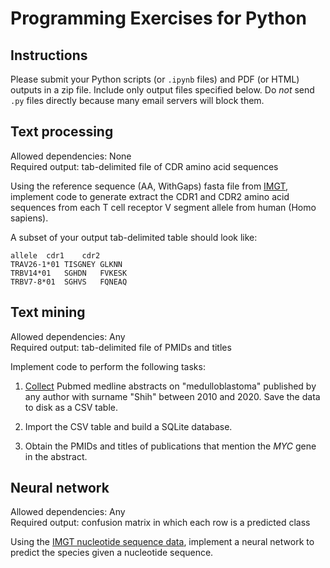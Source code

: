 # Programming Exercises for Python

## Instructions

Please submit your Python scripts (or `.ipynb` files) and PDF (or HTML) outputs
in a zip file. Include only output files specified below.
Do *not* send `.py` files directly because many email servers will block them.  


## Text processing

Allowed dependencies: None  
Required output: tab-delimited file of CDR amino acid sequences  

Using the reference sequence (AA, WithGaps) fasta file from [IMGT][imgt],
implement code to generate extract the CDR1 and CDR2 amino acid sequences 
from each T cell receptor V segment allele from human (Homo sapiens).

A subset of your output tab-delimited table should look like:
```
allele	cdr1	cdr2
TRAV26-1*01	TISGNEY	GLKNN
TRBV14*01	SGHDN	FVKESK
TRBV7-8*01	SGHVS	FQNEAQ
```

[imgt]: https://www.imgt.org/download/GENE-DB/


## Text mining

Allowed dependencies: Any  
Required output: tab-delimited file of PMIDs and titles  

Implement code to perform the following tasks:

1. [Collect][bio-entrez] Pubmed medline abstracts on "medulloblastoma" published by any author
   with surname "Shih" between 2010 and 2020.
   Save the data to disk as a CSV table.

2. Import the CSV table and build a SQLite database.

3. Obtain the PMIDs and titles of publications that mention the *MYC* gene in 
   the abstract.

[bio-entrez]: https://biopython.org/docs/1.76/api/Bio.Entrez.html


## Neural network

Allowed dependencies: Any  
Required output: confusion matrix in which each row is a predicted class  

Using the [IMGT nucleotide sequence data][imgt-fasta-nt], implement a neural
network to predict the species given a nucleotide sequence.

[imgt-fasta-nt]: https://www.imgt.org/download/GENE-DB/IMGTGENEDB-ReferenceSequences.fasta-nt-WithoutGaps-F+ORF+allP

